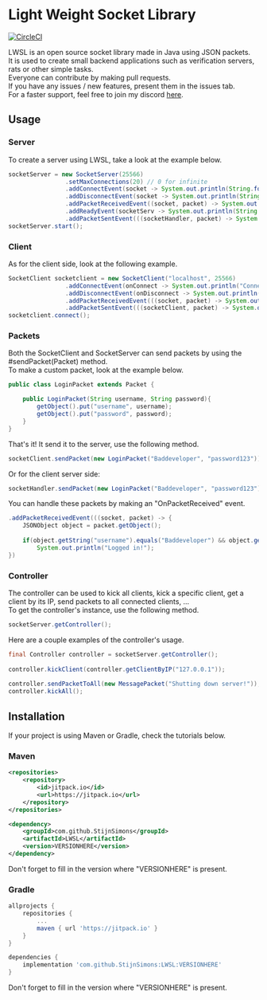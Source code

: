 # Light Weight Socket Library  
[![CircleCI](https://circleci.com/gh/StijnSimons/LWSL/tree/master.svg?style=svg)](https://circleci.com/gh/StijnSimons/LWSL/tree/master)  

LWSL is an open source socket library made in Java using JSON packets.  
It is used to create small backend applications such as verification servers, rats or other simple tasks.  
Everyone can contribute by making pull requests.  
If you have any issues / new features, present them in the issues tab.  
For a faster support, feel free to join my discord [here](https://discordapp.com/invite/dmr73XH).

## Usage

### Server
To create a server using LWSL, take a look at the example below.  
```java
socketServer = new SocketServer(25566)
                .setMaxConnections(20) // 0 for infinite
                .addConnectEvent(socket -> System.out.println(String.format("Client connected! (%s)", socket.toString())))
                .addDisconnectEvent(socket -> System.out.println(String.format("Client disconnected! (%s)", socket.toString())))
                .addPacketReceivedEvent((socket, packet) -> System.out.println(String.format("Packet received! (%s)", packet.getObject().toString())))
                .addReadyEvent(socketServ -> System.out.println(String.format("Socket server is ready for connections! (%s)", socketServ.getServerSocket().toString())))
                .addPacketSentEvent(((socketHandler, packet) -> System.out.println(String.format("Packet sent! (%s)", packet.getObject().toString()))));
socketServer.start();
```

### Client
As for the client side, look at the following example.  
```java
SocketClient socketclient = new SocketClient("localhost", 25566)
                .addConnectEvent(onConnect -> System.out.println("Connected!"))
                .addDisconnectEvent(onDisconnect -> System.out.println("Disconnected!"))
                .addPacketReceivedEvent(((socket, packet) -> System.out.println(String.format("Received packet %s from %s.", packet.getObject().toString(), socket.getAddress()))))
                .addPacketSentEvent(((socketClient, packet) -> System.out.println(String.format("Sent packet %s to %s.", packet.getObject().toString(), socketClient.getAddress()))));
socketclient.connect();
```

### Packets
Both the SocketClient and SocketServer can send packets by using the #sendPacket(Packet) method.  
To make a custom packet, look at the example below.
```java
public class LoginPacket extends Packet {

    public LoginPacket(String username, String password){
        getObject().put("username", username);
        getObject().put("password", password);
    }
}
```
That's it! It send it to the server, use the following method.
```java
socketClient.sendPacket(new LoginPacket("Baddeveloper", "password123"));
```
Or for the client server side:
```java
socketHandler.sendPacket(new LoginPacket("Baddeveloper", "password123"));
```
You can handle these packets by making an "OnPacketReceived" event.
```java
.addPacketReceivedEvent(((socket, packet) -> {
    JSONObject object = packet.getObject();
        
    if(object.getString("username").equals("Baddeveloper") && object.getString("password").equals("password123"))
    	System.out.println("Logged in!");
})
```
### Controller

The controller can be used to kick all clients, kick a specific client, get a client by its IP, send packets to all connected clients, ...  
To get the controller's instance, use the following method.
```java
socketServer.getController();
```

Here are a couple examples of the controller's usage.
```java
final Controller controller = socketServer.getController();
        
controller.kickClient(controller.getClientByIP("127.0.0.1"));
        
controller.sendPacketToAll(new MessagePacket("Shutting down server!"));
controller.kickAll();
```

## Installation
If your project is using Maven or Gradle, check the tutorials below.

### Maven

```xml
<repositories>
	<repository>
		<id>jitpack.io</id>
		<url>https://jitpack.io</url>
	</repository>
</repositories>
```
```xml
<dependency>
	<groupId>com.github.StijnSimons</groupId>
	<artifactId>LWSL</artifactId>
	<version>VERSIONHERE</version>
</dependency>
```
Don't forget to fill in the version where "VERSIONHERE" is present.

### Gradle

```gradle
allprojects {
	repositories {
		...
		maven { url 'https://jitpack.io' }
	}
}
```
```gradle
dependencies {
	implementation 'com.github.StijnSimons:LWSL:VERSIONHERE'
}
```
Don't forget to fill in the version where "VERSIONHERE" is present.
